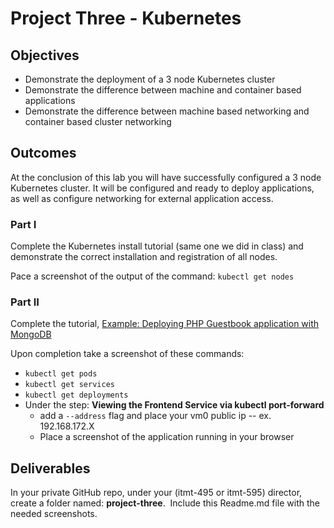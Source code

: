 # Project Three - Kubernetes

## Objectives

- Demonstrate the deployment of a 3 node Kubernetes cluster
- Demonstrate the difference between machine and container based applications
- Demonstrate the difference between machine based networking and container based cluster networking

## Outcomes

At the conclusion of this lab you will have successfully configured a 3 node Kubernetes cluster.  It will be configured and ready to deploy applications, as well as configure networking for external application access.

### Part I

Complete the Kubernetes install tutorial (same one we did in class) and demonstrate the correct installation and registration of all nodes.

Pace a screenshot of the output of the command: ```kubectl get nodes```

### Part II

Complete the tutorial, [Example: Deploying PHP Guestbook application with MongoDB](https://kubernetes.io/docs/tutorials/stateless-application/guestbook/ "Kubernetes tutorial")

Upon completion take a screenshot of these commands:

- `kubectl get pods`
- `kubectl get services`
- `kubectl get deployments`
- Under the step: **Viewing the Frontend Service via kubectl port-forward**
  - add a `--address` flag and place your vm0 public ip -- ex. 192.168.172.X
  - Place a screenshot of the application running in your browser

## Deliverables

 In your private GitHub repo, under your (itmt-495 or itmt-595) director, create a folder named: **project-three**.  Include this Readme.md file with the needed screenshots.
